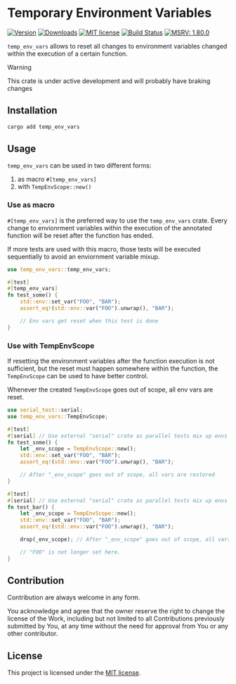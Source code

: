 # Temporary Environment Variables

[![Version](https://img.shields.io/crates/v/temp_env_vars.svg)](https://crates.io/crates/temp_env_vars)
[![Downloads](https://img.shields.io/crates/d/temp_env_vars)](https://crates.io/crates/temp_env_vars)
[![MIT license](https://img.shields.io/crates/l/temp_env_vars.svg)](./LICENSE)
[![Build Status](https://github.com/guenhter/temp_env_vars/actions/workflows/ci.yml/badge.svg?branch=main)](https://github.com/guenhter/temp_env_vars/actions)
[![MSRV: 1.80.0](https://flat.badgen.net/badge/MSRV/1.80.0/purple)](https://blog.rust-lang.org/2024/07/25/Rust-1.80.0.html)


`temp_env_vars` allows to reset all changes to environment variables changed
within the execution of a certain function.

> [!WARNING]
> This crate is under active development and will probably have braking changes

## Installation

```bash
cargo add temp_env_vars
```


## Usage

`temp_env_vars` can be used in two different forms:

1. as macro `#[temp_env_vars]`
2. with `TempEnvScope::new()`


### Use as macro

`#[temp_env_vars]` is the preferred way to use the `temp_env_vars` crate.
Every change to envionrment variables within the execution of the annotated function
will be reset after the function has ended.

If more tests are used with this macro, those tests will be executed sequentially to
avoid an enviornment variable mixup.

```rust
use temp_env_vars::temp_env_vars;

#[test]
#[temp_env_vars]
fn test_some() {
    std::env::set_var("FOO", "BAR");
    assert_eq!(std::env::var("FOO").unwrap(), "BAR");

    // Env vars get reset when this test is done
}
```


### Use with TempEnvScope

If resetting the environment variables after the function execution is not sufficient,
but the reset must happen somewhere within the function, the `TempEnvScope` can be
used to have better control.

Whenever the created `TempEnvScope` goes out of scope, all env vars are reset.

```rust
use serial_test::serial;
use temp_env_vars::TempEnvScope;

#[test]
#[serial] // Use external "serial" crate as parallel tests mix up envs
fn test_some() {
    let _env_scope = TempEnvScope::new();
    std::env::set_var("FOO", "BAR");
    assert_eq!(std::env::var("FOO").unwrap(), "BAR");

    // After "_env_scope" goes out of scope, all vars are restored
}

#[test]
#[serial] // Use external "serial" crate as parallel tests mix up envs
fn test_bar() {
    let _env_scope = TempEnvScope::new();
    std::env::set_var("FOO", "BAR");
    assert_eq!(std::env::var("FOO").unwrap(), "BAR");

    drop(_env_scope); // After "_env_scope" goes out of scope, all vars are restored

    // "FOO" is not longer set here.
}
```


## Contribution

Contribution are always welcome in any form.

You acknowledge and agree that the owner reserve the right to change the license of the Work, including but not limited to all Contributions previously submitted by You, at any time without the need for approval from You or any other contributor.

## License

This project is licensed under the [MIT license].

[MIT license]: https://github.com/guenhter/temp_env_vars/blob/main/LICENSE
